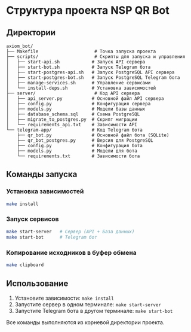 # Структура проекта NSP QR Bot

## Директории

```
axiom_bot/
├── Makefile                     # Точка запуска проекта
├── scripts/                     # Скрипты для запуска и управления
│   ├── start-api.sh            # Запуск API сервера
│   ├── start-bot.sh            # Запуск Telegram бота
│   ├── start-postgres-api.sh   # Запуск PostgreSQL API сервера
│   ├── start-postgres-bot.sh   # Запуск PostgreSQL Telegram бота
│   ├── manage-services.sh      # Управление сервисами
│   └── install-deps.sh         # Установка зависимостей
├── server/                      # Код API сервера
│   ├── api_server.py           # Основной файл API сервера
│   ├── config.py               # Конфигурация сервера
│   ├── models.py               # Модели базы данных
│   ├── database_schema.sql     # Схема PostgreSQL
│   ├── migrate_to_postgres.py  # Скрипт миграции
│   └── requirements_api.txt    # Зависимости API
└── telegram-app/               # Код Telegram бота
    ├── qr_bot.py               # Основной файл бота (SQLite)
    ├── qr_bot_postgres.py      # Версия для PostgreSQL
    ├── config.py               # Конфигурация бота
    ├── models.py               # Модели для бота
    └── requirements.txt        # Зависимости бота
```

## Команды запуска

### Установка зависимостей
```bash
make install
```

### Запуск сервисов
```bash
make start-server   # Сервер (API + База данных)
make start-bot      # Telegram бот
```

### Копирование исходников в буфер обмена
```bash
make clipboard
```

## Использование

1. Установите зависимости: `make install`
2. Запустите сервер в одном терминале: `make start-server`
3. Запустите Telegram бота в другом терминале: `make start-bot`

Все команды выполняются из корневой директории проекта.